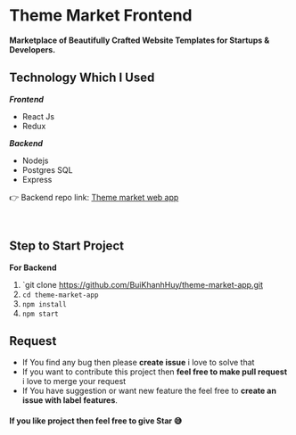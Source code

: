 # Theme Market Frontend

**Marketplace of Beautifully Crafted Website Templates for Startups & Developers.**


 ## Technology Which I Used

 ***Frontend***


 - React Js
 - Redux
 

  ***Backend***
   
 - Nodejs
 - Postgres SQL
 - Express
 
 👉 Backend repo link: [Theme market web app](https://github.com/BuiKhanhHuy/theme-market-api) 

 


<br />

 ## Step to Start Project
 
 **For Backend**
 1. `git clone https://github.com/BuiKhanhHuy/theme-market-app.git
 2. `cd theme-market-app`
 3. `npm install`
 4. `npm start`
 
## Request

 - If You find any bug then please **create issue** i love to solve that
 - If you want to contribute this project then **feel free to make pull request** i love to merge your request
 - If You have suggestion or want new feature the feel free to **create an issue with label features**.


#### If you like project then feel free to give Star 😅
